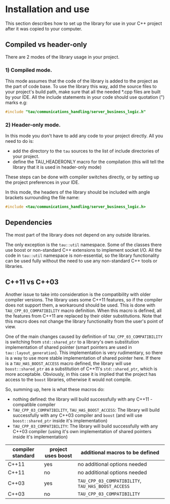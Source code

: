 # Installation and use

This section describes how to set up the library for use in your C++ project after it was copied to your computer.

## <a name="compiled-vs-headeronly"></a>Compiled vs header-only

There are 2 modes of the library usage in your project.

### 1) Compiled mode.

This mode assumes that the code of the library is added to the project as the part of code base. To use the library this way, add the source files to your project's build path, make sure that all the needed *.cpp files are built by your IDE. All the include statements in your code should use quotation (") marks e.g:
```C++
#include "tau/communications_handling/server_business_logic.h"
```
### 2) Header-only mode.

In this mode you don't have to add any code to your project directly. All you need to do is:
 - add the directory to the `tau` sources to the list of include directories of your project.
 - define the TAU_HEADERONLY macro for the compilation (this will tell the library that it is used in header-only mode)

These steps can be done with compiler switches directly, or by setting up the project preferences in your IDE.

In this mode, the headers of the library should be included with angle brackets surrounding the file name:
```C++
#include <tau/communications_handling/server_business_logic.h>
```

## Dependencies

The most part of the library does not depend on any outside libraries.

The only exception is the `tau::util` namespace. Some of the classes there use boost or non-standard C++ extensions to implement socket I/O. All the code in `tau::util` namespace is non-essential, so the library functionality can be used fully without the need to use any non-standard C++ tools or libraries.

## <a name="cpp11-vs-cpp03"></a> C++11 vs C++03

Another issue to take into consideration is the compatibility with older compiler versions. The library uses some C++11 features, so if the compiler does not support them, a workaround should be used. This is done with `TAU_CPP_03_COMPATIBILITY` macro definition. When this macro is defined, all the features from C++11 are replaced by their older substitutions. Note that this macro does not change the library functionality from the user's point of view.

One of the main changes caused by definition of `TAU_CPP_03_COMPATIBILITY` is switching from `std::shared_ptr` to a library's own substitution implementation of shared pointer (smart pointers are used in `tau::layout_generation`). This implementation is very rudimentary, so there is a way to use more stable implementation of shared pointer here. If there is a `TAU_HAS_BOOST_ACCESS` macro defined, the library will use `boost::shared_ptr` as a substitution of C++11's `std::shared_ptr`, which is more acceptable. Obviously, in this case it is implied that the project has access to the `boost` libraries, otherwise it would not compile.

So, summing up, here is what these macros do:
 - nothing defined: the library will build successfully with any C++11 - compatible compiler
 - `TAU_CPP_03_COMPATIBILITY`, `TAU_HAS_BOOST_ACCESS`: The library will build successfully with any C++03 compiler and `boost` (and will use `boost::shared_ptr` inside it's implementation)
 - `TAU_CPP_03_COMPATIBILITY`: The library will build successfully with any C++03 compiler (using it's own implementation of shared pointers inside it's implementation)
  
 |compiler standard|project uses boost|additional macros to be defined|
 |---|---|---|
 |C++11|yes|no additional options needed|
 |C++11|no|no additional options needed|
 |C++03|yes|`TAU_CPP_03_COMPATIBILITY`, `TAU_HAS_BOOST_ACCESS`|
 |C++03|no|`TAU_CPP_03_COMPATIBILITY`|

